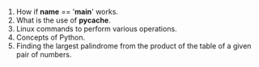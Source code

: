 1. How if __name__ == '__main__' works.
2. What is the use of __pycache__.
3. Linux commands to perform various operations.
4. Concepts of Python.
5. Finding the largest palindrome from the product of the table of a given pair of numbers.